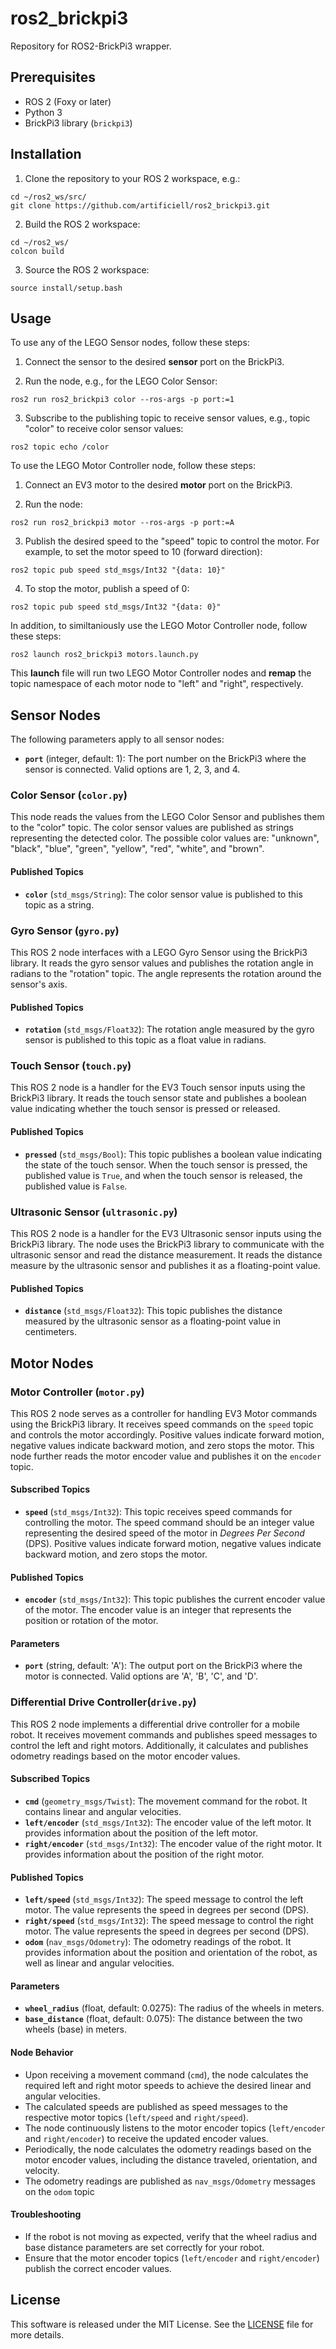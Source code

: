 # ros2_brickpi3
Repository for ROS2-BrickPi3 wrapper.

## Prerequisites

- ROS 2 (Foxy or later)
- Python 3
- BrickPi3 library (`brickpi3`)

## Installation

1. Clone the repository to your ROS 2 workspace, e.g.:
```
cd ~/ros2_ws/src/
git clone https://github.com/artificiell/ros2_brickpi3.git
```

2. Build the ROS 2 workspace:
```
cd ~/ros2_ws/
colcon build 
```

3. Source the ROS 2 workspace:
```
source install/setup.bash
```


## Usage

To use any of the LEGO Sensor nodes, follow these steps:

1. Connect the sensor to the desired **sensor** port on the BrickPi3.

2. Run the node, e.g., for the  LEGO Color Sensor:
```
ros2 run ros2_brickpi3 color --ros-args -p port:=1
```
3. Subscribe to the publishing topic to receive sensor values, e.g., topic "color" to receive color sensor values:
```
ros2 topic echo /color
```

To use the LEGO Motor Controller node, follow these steps:

1. Connect an EV3 motor to the desired **motor** port on the BrickPi3.

2. Run the node:
```
ros2 run ros2_brickpi3 motor --ros-args -p port:=A
```

3. Publish the desired speed to the "speed" topic to control the motor. For example, to set the motor speed to 10 (forward direction):
```
ros2 topic pub speed std_msgs/Int32 "{data: 10}"
```

4. To stop the motor, publish a speed of 0:
```
ros2 topic pub speed std_msgs/Int32 "{data: 0}"
```

In addition, to similtaniously use the LEGO Motor Controller node, follow these steps: 
```
ros2 launch ros2_brickpi3 motors.launch.py

```

This **launch** file will run two LEGO Motor Controller nodes and **remap** the topic namespace of each motor node to "left" and "right", respectively.
 

## Sensor Nodes

The following parameters apply to all sensor nodes:

- **`port`** (integer, default: 1): The port number on the BrickPi3 where the sensor is connected. Valid options are 1, 2, 3, and 4.


### Color Sensor (`color.py`)

This node reads the values from the LEGO Color Sensor and publishes them to the "color" topic. The color sensor values are published as strings representing the detected color. The possible color values are: "unknown", "black", "blue", "green", "yellow", "red", "white", and "brown".

#### Published Topics

- **`color`** (`std_msgs/String`): The color sensor value is published to this topic as a string.


### Gyro Sensor (`gyro.py`)

This ROS 2 node interfaces with a LEGO Gyro Sensor using the BrickPi3 library. It reads the gyro sensor values and publishes the rotation angle in radians to the "rotation" topic. The angle represents the rotation around the sensor's axis.

#### Published Topics

- **`rotation`** (`std_msgs/Float32`): The rotation angle measured by the gyro sensor is published to this topic as a float value in radians.


### Touch Sensor (`touch.py`) 

This ROS 2 node is a handler for the EV3 Touch sensor inputs using the BrickPi3 library. It reads the touch sensor state and publishes a boolean value indicating whether the touch sensor is pressed or released.

#### Published Topics

- **`pressed`** (`std_msgs/Bool`): This topic publishes a boolean value indicating the state of the touch sensor. When the touch sensor is pressed, the published value is `True`, and when the touch sensor is released, the published value is `False`.


### Ultrasonic Sensor (`ultrasonic.py`)

This ROS 2 node is a handler for the EV3 Ultrasonic sensor inputs using the BrickPi3 library. The node uses the BrickPi3 library to communicate with the ultrasonic sensor and read the distance measurement. It reads the distance measure by the ultrasonic sensor and publishes it as a floating-point value.

#### Published Topics

- **`distance`** (`std_msgs/Float32`): This topic publishes the distance measured by the ultrasonic sensor as a floating-point value in centimeters.


## Motor Nodes

### Motor Controller (`motor.py`)

This ROS 2 node serves as a controller for handling EV3 Motor commands using the BrickPi3 library. It receives speed commands on the `speed` topic and controls the motor accordingly. Positive values indicate forward motion, negative values indicate backward motion, and zero stops the motor. This node further reads the motor encoder value and publishes it on the `encoder` topic.

#### Subscribed Topics

- **`speed`** (`std_msgs/Int32`): This topic receives speed commands for controlling the motor. The speed command should be an integer value representing the desired speed of the motor in _Degrees Per Second_ (DPS). Positive values indicate forward motion, negative values indicate backward motion, and zero stops the motor.

#### Published Topics

- **`encoder`** (`std_msgs/Int32`): This topic publishes the current encoder value of the motor. The encoder value is an integer that represents the position or rotation of the motor.

#### Parameters

- **`port`** (string, default: 'A'): The output port on the BrickPi3 where the motor is connected. Valid options are 'A', 'B', 'C', and 'D'.


### Differential Drive Controller(`drive.py`)

This ROS 2 node implements a differential drive controller for a mobile robot. It receives movement commands and publishes speed messages to control the left and right motors. Additionally, it calculates and publishes odometry readings based on the motor encoder values.

#### Subscribed Topics

- **`cmd`** (`geometry_msgs/Twist`): The movement command for the robot. It contains linear and angular velocities.
- **`left/encoder`** (`std_msgs/Int32`): The encoder value of the left motor. It provides information about the position of the left motor.
- **`right/encoder`** (`std_msgs/Int32`): The encoder value of the right motor. It provides information about the position of the right motor.

#### Published Topics

- **`left/speed`** (`std_msgs/Int32`): The speed message to control the left motor. The value represents the speed in degrees per second (DPS).
- **`right/speed`** (`std_msgs/Int32`): The speed message to control the right motor. The value represents the speed in degrees per second (DPS).
- **`odom`** (`nav_msgs/Odometry`): The odometry readings of the robot. It provides information about the position and orientation of the robot, as well as linear and angular velocities.

#### Parameters

- **`wheel_radius`** (float, default: 0.0275): The radius of the wheels in meters.
- **`base_distance`** (float, default: 0.075): The distance between the two wheels (base) in meters.

#### Node Behavior
- Upon receiving a movement command (`cmd`), the node calculates the required left and right motor speeds to achieve the desired linear and angular velocities.
- The calculated speeds are published as speed messages to the respective motor topics (`left/speed` and `right/speed`).
- The node continuously listens to the motor encoder topics (`left/encoder` and `right/encoder`) to receive the updated encoder values.
- Periodically, the node calculates the odometry readings based on the motor encoder values, including the distance traveled, orientation, and velocity.
- The odometry readings are published as `nav_msgs/Odometry` messages on the `odom` topic

#### Troubleshooting

- If the robot is not moving as expected, verify that the wheel radius and base distance parameters are set correctly for your robot.
- Ensure that the motor encoder topics (`left/encoder` and `right/encoder`) publish the correct encoder values.


## License

This software is released under the MIT License. See the [LICENSE](LICENSE) file for more details.

